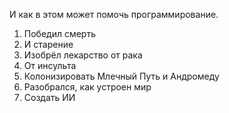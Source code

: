 И как в этом может помочь программирование.
1. Победил смерть
2. И старение
3. Изобрёл лекарство от рака
4. От инсульта
5. Колонизировать Млечный Путь и Андромеду
6. Разобрался, как устроен мир
7. Создать ИИ
